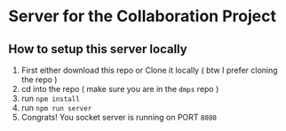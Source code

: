 # Server for the Collaboration Project

## How to setup this server locally

1. First either download this repo or Clone it locally ( btw I prefer cloning the repo )
2. cd into the repo ( make sure you are in the `dmps` repo )
3. run `npm install`
4. run `npm run server`
5. Congrats! You socket server is running on PORT `8080`
